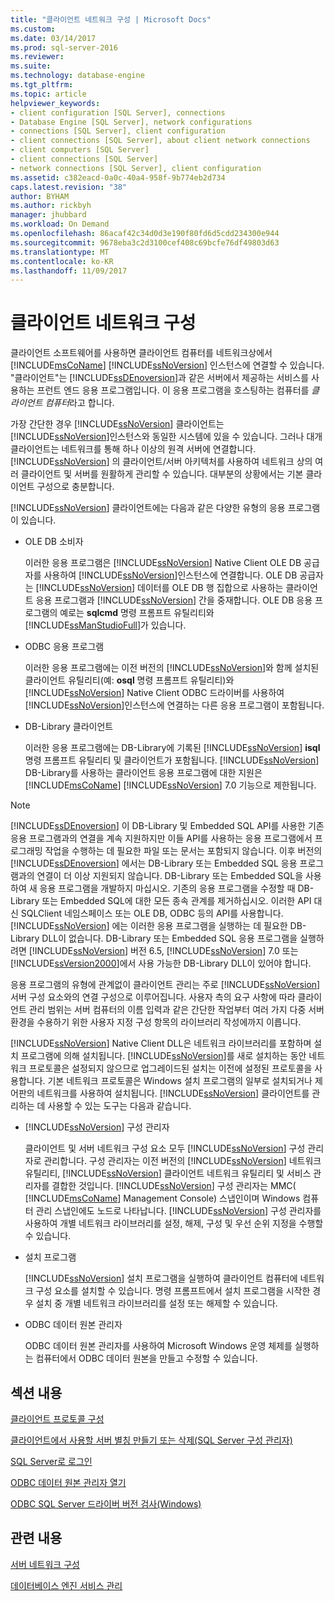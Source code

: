 ```yaml
---
title: "클라이언트 네트워크 구성 | Microsoft Docs"
ms.custom: 
ms.date: 03/14/2017
ms.prod: sql-server-2016
ms.reviewer: 
ms.suite: 
ms.technology: database-engine
ms.tgt_pltfrm: 
ms.topic: article
helpviewer_keywords:
- client configuration [SQL Server], connections
- Database Engine [SQL Server], network configurations
- connections [SQL Server], client configuration
- client connections [SQL Server], about client network connections
- client computers [SQL Server]
- client connections [SQL Server]
- network connections [SQL Server], client configuration
ms.assetid: c382eacd-0a0c-40a4-958f-9b774eb2d734
caps.latest.revision: "38"
author: BYHAM
ms.author: rickbyh
manager: jhubbard
ms.workload: On Demand
ms.openlocfilehash: 86acaf42c34d0d3e190f80fd6d5cdd234300e944
ms.sourcegitcommit: 9678eba3c2d3100cef408c69bcfe76df49803d63
ms.translationtype: MT
ms.contentlocale: ko-KR
ms.lasthandoff: 11/09/2017
---
```

# <a name="client-network-configuration"></a>클라이언트 네트워크 구성
  클라이언트 소프트웨어를 사용하면 클라이언트 컴퓨터를 네트워크상에서 [!INCLUDE[msCoName](../../includes/msconame-md.md)] [!INCLUDE[ssNoVersion](../../includes/ssnoversion-md.md)] 인스턴스에 연결할 수 있습니다. "클라이언트"는 [!INCLUDE[ssDEnoversion](../../includes/ssdenoversion-md.md)]과 같은 서버에서 제공하는 서비스를 사용하는 프런트 엔드 응용 프로그램입니다. 이 응용 프로그램을 호스팅하는 컴퓨터를 *클라이언트 컴퓨터*라고 합니다.  
  
 가장 간단한 경우 [!INCLUDE[ssNoVersion](../../includes/ssnoversion-md.md)] 클라이언트는 [!INCLUDE[ssNoVersion](../../includes/ssnoversion-md.md)]인스턴스와 동일한 시스템에 있을 수 있습니다. 그러나 대개 클라이언트는 네트워크를 통해 하나 이상의 원격 서버에 연결합니다. [!INCLUDE[ssNoVersion](../../includes/ssnoversion-md.md)] 의 클라이언트/서버 아키텍처를 사용하여 네트워크 상의 여러 클라이언트 및 서버를 원활하게 관리할 수 있습니다. 대부분의 상황에서는 기본 클라이언트 구성으로 충분합니다.  
  
 [!INCLUDE[ssNoVersion](../../includes/ssnoversion-md.md)] 클라이언트에는 다음과 같은 다양한 유형의 응용 프로그램이 있습니다.  
  
-   OLE DB 소비자  
  
     이러한 응용 프로그램은 [!INCLUDE[ssNoVersion](../../includes/ssnoversion-md.md)] Native Client OLE DB 공급자를 사용하여 [!INCLUDE[ssNoVersion](../../includes/ssnoversion-md.md)]인스턴스에 연결합니다. OLE DB 공급자는 [!INCLUDE[ssNoVersion](../../includes/ssnoversion-md.md)] 데이터를 OLE DB 행 집합으로 사용하는 클라이언트 응용 프로그램과 [!INCLUDE[ssNoVersion](../../includes/ssnoversion-md.md)] 간을 중재합니다. OLE DB 응용 프로그램의 예로는 **sqlcmd** 명령 프롬프트 유틸리티와 [!INCLUDE[ssManStudioFull](../../includes/ssmanstudiofull-md.md)]가 있습니다.  
  
-   ODBC 응용 프로그램  
  
     이러한 응용 프로그램에는 이전 버전의 [!INCLUDE[ssNoVersion](../../includes/ssnoversion-md.md)]와 함께 설치된 클라이언트 유틸리티(예: **osql** 명령 프롬프트 유틸리티)와 [!INCLUDE[ssNoVersion](../../includes/ssnoversion-md.md)] Native Client ODBC 드라이버를 사용하여 [!INCLUDE[ssNoVersion](../../includes/ssnoversion-md.md)]인스턴스에 연결하는 다른 응용 프로그램이 포함됩니다.  
  
-   DB-Library 클라이언트  
  
     이러한 응용 프로그램에는 DB-Library에 기록된 [!INCLUDE[ssNoVersion](../../includes/ssnoversion-md.md)] **isql** 명령 프롬프트 유틸리티 및 클라이언트가 포함됩니다. [!INCLUDE[ssNoVersion](../../includes/ssnoversion-md.md)] DB-Library를 사용하는 클라이언트 응용 프로그램에 대한 지원은 [!INCLUDE[msCoName](../../includes/msconame-md.md)] [!INCLUDE[ssNoVersion](../../includes/ssnoversion-md.md)] 7.0 기능으로 제한됩니다.  
  
> [!NOTE]  
>  [!INCLUDE[ssDEnoversion](../../includes/ssdenoversion-md.md)] 이 DB-Library 및 Embedded SQL API를 사용한 기존 응용 프로그램과의 연결을 계속 지원하지만 이들 API를 사용하는 응용 프로그램에서 프로그래밍 작업을 수행하는 데 필요한 파일 또는 문서는 포함되지 않습니다. 이후 버전의 [!INCLUDE[ssDEnoversion](../../includes/ssdenoversion-md.md)] 에서는 DB-Library 또는 Embedded SQL 응용 프로그램과의 연결이 더 이상 지원되지 않습니다. DB-Library 또는 Embedded SQL을 사용하여 새 응용 프로그램을 개발하지 마십시오. 기존의 응용 프로그램을 수정할 때 DB-Library 또는 Embedded SQL에 대한 모든 종속 관계를 제거하십시오. 이러한 API 대신 SQLClient 네임스페이스 또는 OLE DB, ODBC 등의 API를 사용합니다. [!INCLUDE[ssNoVersion](../../includes/ssnoversion-md.md)] 에는 이러한 응용 프로그램을 실행하는 데 필요한 DB-Library DLL이 없습니다. DB-Library 또는 Embedded SQL 응용 프로그램을 실행하려면 [!INCLUDE[ssNoVersion](../../includes/ssnoversion-md.md)] 버전 6.5, [!INCLUDE[ssNoVersion](../../includes/ssnoversion-md.md)] 7.0 또는 [!INCLUDE[ssVersion2000](../../includes/ssversion2000-md.md)]에서 사용 가능한 DB-Library DLL이 있어야 합니다.  
  
 응용 프로그램의 유형에 관계없이 클라이언트 관리는 주로 [!INCLUDE[ssNoVersion](../../includes/ssnoversion-md.md)]서버 구성 요소와의 연결 구성으로 이루어집니다. 사용자 측의 요구 사항에 따라 클라이언트 관리 범위는 서버 컴퓨터의 이름 입력과 같은 간단한 작업부터 여러 가지 다중 서버 환경을 수용하기 위한 사용자 지정 구성 항목의 라이브러리 작성에까지 이릅니다.  
  
 [!INCLUDE[ssNoVersion](../../includes/ssnoversion-md.md)] Native Client DLL은 네트워크 라이브러리를 포함하며 설치 프로그램에 의해 설치됩니다. [!INCLUDE[ssNoVersion](../../includes/ssnoversion-md.md)]를 새로 설치하는 동안 네트워크 프로토콜은 설정되지 않으므로 업그레이드된 설치는 이전에 설정된 프로토콜을 사용합니다. 기본 네트워크 프로토콜은 Windows 설치 프로그램의 일부로 설치되거나 제어판의 네트워크를 사용하여 설치됩니다. [!INCLUDE[ssNoVersion](../../includes/ssnoversion-md.md)] 클라이언트를 관리하는 데 사용할 수 있는 도구는 다음과 같습니다.  
  
-   [!INCLUDE[ssNoVersion](../../includes/ssnoversion-md.md)] 구성 관리자  
  
     클라이언트 및 서버 네트워크 구성 요소 모두 [!INCLUDE[ssNoVersion](../../includes/ssnoversion-md.md)] 구성 관리자로 관리합니다. 구성 관리자는 이전 버전의 [!INCLUDE[ssNoVersion](../../includes/ssnoversion-md.md)] 네트워크 유틸리티, [!INCLUDE[ssNoVersion](../../includes/ssnoversion-md.md)] 클라이언트 네트워크 유틸리티 및 서비스 관리자를 결합한 것입니다. [!INCLUDE[ssNoVersion](../../includes/ssnoversion-md.md)] 구성 관리자는 MMC( [!INCLUDE[msCoName](../../includes/msconame-md.md)] Management Console) 스냅인이며 Windows 컴퓨터 관리 스냅인에도 노드로 나타납니다. [!INCLUDE[ssNoVersion](../../includes/ssnoversion-md.md)] 구성 관리자를 사용하여 개별 네트워크 라이브러리를 설정, 해제, 구성 및 우선 순위 지정을 수행할 수 있습니다.  
  
-   설치 프로그램  
  
     [!INCLUDE[ssNoVersion](../../includes/ssnoversion-md.md)] 설치 프로그램을 실행하여 클라이언트 컴퓨터에 네트워크 구성 요소를 설치할 수 있습니다. 명령 프롬프트에서 설치 프로그램을 시작한 경우 설치 중 개별 네트워크 라이브러리를 설정 또는 해제할 수 있습니다.  
  
-   ODBC 데이터 원본 관리자  
  
     ODBC 데이터 원본 관리자를 사용하여 Microsoft Windows 운영 체제를 실행하는 컴퓨터에서 ODBC 데이터 원본을 만들고 수정할 수 있습니다.  
  
## <a name="in-this-section"></a>섹션 내용  
 [클라이언트 프로토콜 구성](../../database-engine/configure-windows/configure-client-protocols.md)  
  
 [클라이언트에서 사용할 서버 별칭 만들기 또는 삭제&#40;SQL Server 구성 관리자&#41;](../../database-engine/configure-windows/create-or-delete-a-server-alias-for-use-by-a-client.md)  
  
 [SQL Server로 로그인](../../database-engine/configure-windows/logging-in-to-sql-server.md)  
  
 [ODBC 데이터 원본 관리자 열기](../../database-engine/configure-windows/open-the-odbc-data-source-administrator.md)  
  
 [ODBC SQL Server 드라이버 버전 검사&#40;Windows&#41;](../../database-engine/configure-windows/check-the-odbc-sql-server-driver-version-windows.md)  
  
## <a name="related-content"></a>관련 내용  
 [서버 네트워크 구성](../../database-engine/configure-windows/server-network-configuration.md)  
  
 [데이터베이스 엔진 서비스 관리](../../database-engine/configure-windows/manage-the-database-engine-services.md)  
  
  
